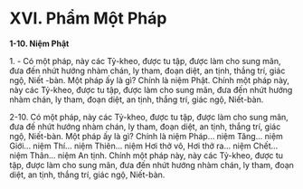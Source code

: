 # XVI. Phẩm Một Pháp

**1-10. Niệm Phật**

1\. - Có một pháp, này các Tỷ-kheo, được tu tập, được làm cho sung mãn, đưa đến nhứt hướng nhàm
chán, ly tham, đoạn diệt, an tịnh, thắng trí, giác ngộ, Niết -bàn. Một pháp ấy là gì? Chính là niệm Phật.
Chính một pháp này, này các Tỷ-kheo, được tu tập, được làm cho sung mãn, đưa đến nhứt hướng nhàm
chán, ly tham, đoạn diệt, an tịnh, thắng trí, giác ngộ, Niết-bàn.

<!--pg-->
2-10. Có một pháp, này các Tỷ-kheo, được tu tập, được làm cho sung mãn, đưa đế nhứt hướng nhàm
chán, ly tham, đoạn diệt, an tịnh, thắng trí, giác ngộ, Niết-bàn. Một pháp ấy là gì? Chính là niệm Pháp...
niệm Tăng... niệm Giới... niệm Thí... niệm Thiên... niệm Hơi thở vô, Hơi thở ra... niệm Chết... niệm
Thân... niệm An tịnh. Chính một pháp này, này các Tỷ-kheo, được tu tập, được làm cho sung mãn, đưa
đến nhứt hướng nhàm chán, ly tham, đoạn diệt, an tịnh, thắng trí, giác ngộ, Niết-bàn.

